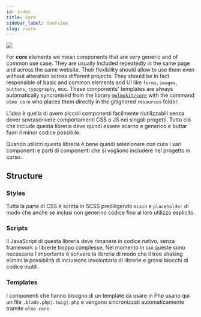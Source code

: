 ```yaml
---
id: index
title: Core
sidebar_label: Overview
slug: /core
---
```


![](https://img.shields.io/npm/v/@olmokit/core?style=flat-square&color=magenta&label=@olmokit/core%20|%20npm)

For **core** elements we mean components that are very generic and of common use case. They are usually included repeatedly in the same page and across the same website. Their flexibility should allow to use them even without alteration across different projects. They should be in fact responsible of basic and common elements and UI like `forms`, `images`, `buttons`, `typography`, ecc. These components' templates are always automatically syncronised from the library [`@olmokit/core`](https://www.npmjs.com/package/@olmokit/core) with the command `olmo core` who places them directly in the gitignored `resources` folder.

L'idea è quella di avere piccoli componenti facilmente riutilizzabili senza dover sovrascrivere comportamenti CSS o JS nei singoli progetti. Tutto ciò che include questa libreria deve quindi essere scarno e generico e buttar fuori il minor codice possibile.

Quando utilizzi questa libreria è bene quindi selezionare con cura i vari componenti e parti di componenti che si vogliono includere nel progetto in corso.

## Structure

### Styles

Tutta la parte di CSS è scritta in SCSS prediligendo `mixin` e `placeholder` di modo che anche se inclusi non generino codice fino al loro utilizzo esplicito.

### Scripts

Il JavaScript di questa libreria deve rimanere in codice nativo, senza framework o librerie troppo complesse. Nel momento in cui queste sono necessarie l'importante è scrivere la libreria di modo che il tree shaking elimini la possibilità di inclusione involontaria di librerie e grossi blocchi di codice inutili.

### Templates

I componenti che hanno bisogno di un template da usare in Php usano qui un file `.blade.php|.twig|.php` e vengono sincronizzati automaticamente tramite `olmo core`.
